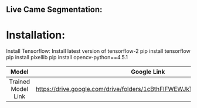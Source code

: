 ## Live Came Segmentation:
# Installation:
Install Tensorflow:
Install latest version of tensorflow-2
pip install tensorflow
pip install pixellib 
pip install opencv-python==4.5.1

|Model |Google Link|
|:---:|:---:|
|Trained Model Link|https://drive.google.com/drive/folders/1cBthFIFWEWJkTs2ALvkRzYUrgSSUYeV2|

